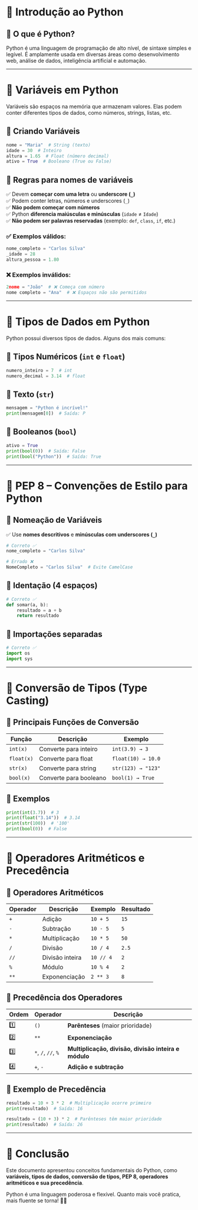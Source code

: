 # 📌 Introdução ao Python

## 🔹 O que é Python?

Python é uma linguagem de programação de alto nível, de sintaxe simples e legível. É amplamente usada em diversas áreas como desenvolvimento web, análise de dados, inteligência artificial e automação.

---

# 📝 **Variáveis em Python**

Variáveis são espaços na memória que armazenam valores. Elas podem conter diferentes tipos de dados, como números, strings, listas, etc.

## 🔹 **Criando Variáveis**

```python
nome = "Maria"  # String (texto)
idade = 30  # Inteiro
altura = 1.65  # Float (número decimal)
ativo = True  # Booleano (True ou False)
```

## 🔹 **Regras para nomes de variáveis**

✅ Devem **começar com uma letra** ou **underscore (****`_`****)**\
✅ Podem conter letras, números e underscores (`_`)\
✅ **Não podem começar com números**\
✅ Python **diferencia maiúsculas e minúsculas** (`idade` ≠ `Idade`)\
✅ **Não podem ser palavras reservadas** (exemplo: `def`, `class`, `if`, etc.)

### ✅ **Exemplos válidos**:

```python
nome_completo = "Carlos Silva"
_idade = 28
altura_pessoa = 1.80
```

### ❌ **Exemplos inválidos**:

```python
2nome = "João"  # ❌ Começa com número
nome completo = "Ana"  # ❌ Espaços não são permitidos
```

---

# 📌 **Tipos de Dados em Python**

Python possui diversos tipos de dados. Alguns dos mais comuns:

## 🔹 **Tipos Numéricos (****`int`**** e ****`float`****)**

```python
numero_inteiro = 7  # int
numero_decimal = 3.14  # float
```

## 🔹 **Texto (****`str`****)**

```python
mensagem = "Python é incrível!"
print(mensagem[0])  # Saída: P
```

## 🔹 **Booleanos (****`bool`****)**

```python
ativo = True
print(bool(0))  # Saída: False
print(bool("Python"))  # Saída: True
```

---

# 🎨 **PEP 8 – Convenções de Estilo para Python**

## 🔹 **Nomeação de Variáveis**

✅ Use **nomes descritivos** e **minúsculas com underscores (****`_`****)**

```python
# Correto ✅
nome_completo = "Carlos Silva"

# Errado ❌
NomeCompleto = "Carlos Silva"  # Evite CamelCase
```

## 🔹 **Identação (4 espaços)**

```python
# Correto ✅
def somar(a, b):
    resultado = a + b
    return resultado
```

## 🔹 **Importações separadas**

```python
# Correto ✅
import os
import sys
```

---

# 📌 **Conversão de Tipos (Type Casting)**

## 🔹 **Principais Funções de Conversão**

| Função     | Descrição              | Exemplo            |
| ---------- | ---------------------- | ------------------ |
| `int(x)`   | Converte para inteiro  | `int(3.9) → 3`     |
| `float(x)` | Converte para float    | `float(10) → 10.0` |
| `str(x)`   | Converte para string   | `str(123) → "123"` |
| `bool(x)`  | Converte para booleano | `bool(1) → True`   |

## 🔹 **Exemplos**

```python
print(int(3.7))  # 3
print(float("3.14"))  # 3.14
print(str(100))  # '100'
print(bool(0))  # False
```

---

# 📌 **Operadores Aritméticos e Precedência**

## 🔹 **Operadores Aritméticos**

| Operador | Descrição       | Exemplo   | Resultado |
| -------- | --------------- | --------- | --------- |
| `+`      | Adição          | `10 + 5`  | `15`      |
| `-`      | Subtração       | `10 - 5`  | `5`       |
| `*`      | Multiplicação   | `10 * 5`  | `50`      |
| `/`      | Divisão         | `10 / 4`  | `2.5`     |
| `//`     | Divisão inteira | `10 // 4` | `2`       |
| `%`      | Módulo          | `10 % 4`  | `2`       |
| `**`     | Exponenciação   | `2 ** 3`  | `8`       |

## 🔹 **Precedência dos Operadores**

| Ordem | Operador            | Descrição                                            |
| ----- | ------------------- | ---------------------------------------------------- |
| 1️⃣   | `()`                | **Parênteses** (maior prioridade)                    |
| 2️⃣   | `**`                | **Exponenciação**                                    |
| 3️⃣   | `*`, `/`, `//`, `%` | **Multiplicação, divisão, divisão inteira e módulo** |
| 4️⃣   | `+`, `-`            | **Adição e subtração**                               |

## 🔹 **Exemplo de Precedência**

```python
resultado = 10 + 3 * 2  # Multiplicação ocorre primeiro
print(resultado)  # Saída: 16

resultado = (10 + 3) * 2  # Parênteses têm maior prioridade
print(resultado)  # Saída: 26
```

---

# 🚀 **Conclusão**

Este documento apresentou conceitos fundamentais do Python, como **variáveis, tipos de dados, conversão de tipos, PEP 8, operadores aritméticos e sua precedência**.

Python é uma linguagem poderosa e flexível. Quanto mais você pratica, mais fluente se torna! 🎯🚀

